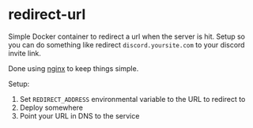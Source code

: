 # redirect-url

Simple Docker container to redirect a url when the server is hit.  Setup so you can do something like redirect `discord.yoursite.com` to your discord invite link.

Done using [nginx](https://www.nginx.com/) to keep things simple.

Setup:
1. Set `REDIRECT_ADDRESS` environmental variable to the URL to redirect to
2. Deploy somewhere
3. Point your URL in DNS to the service